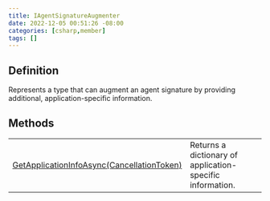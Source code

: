 ```yaml
---
title: IAgentSignatureAugmenter
date: 2022-12-05 00:51:26 -08:00
categories: [csharp,member]
tags: []
---
```


## Definition

Represents a type that can augment an agent signature by
providing additional, application-specific information.

## Methods
<table><tr><td><!--/posts/csharp.member.entitydb.abstractions.agents.iagentsignatureaugmenter.getapplicationinfoasync/--><a href='#'>GetApplicationInfoAsync(CancellationToken)</a></td><td>
Returns a dictionary of application-specific information.
</td></tr></table>

